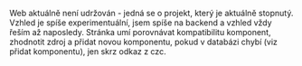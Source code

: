 Web aktuálně není udržován - jedná se o projekt, který je aktuálně stopnutý. Vzhled je spíše experimentuální, jsem spíše na backend a vzhled vždy řeším až naposledy. Stránka umí porovnávat kompatibilitu komponent, zhodnotit zdroj a přidat novou komponentu, pokud v databázi chybí (viz přidat komponentu), jen skrz odkaz z czc.
